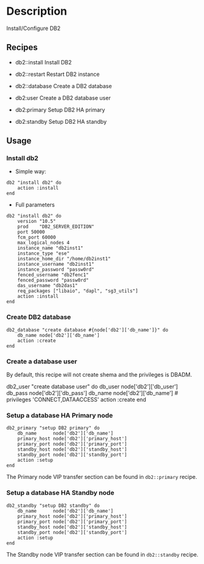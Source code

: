 # Description

Install/Configure DB2

## Recipes

* db2::install  Install DB2

* db2::restart  Restart DB2 instance

* db2::database Create a DB2 database

* db2:user Create a DB2 database user

* db2:primary Setup DB2 HA primary

* db2:standby Setup DB2 HA standby

## Usage

### Install db2

* Simple way:

```
db2 "install db2" do
    action :install
end

```

* Full parameters

```
db2 "install db2" do
    version "10.5"
    prod    "DB2_SERVER_EDITION"
    port 50000
    fcm_port 60000
    max_logical_nodes 4
    instance_name "db2inst1"
    instance_type "ese"
    instance_home_dir "/home/db2inst1"
    instance_username "db2inst1"
    instance_password "passw0rd"
    fenced_username "db2fenc1"
    fenced_password "passw0rd"
    das_username "db2das1"
    req_packages ["libaio", "dapl", "sg3_utils"]
    action :install
end
```

### Create DB2 database

```
db2_database "create database #{node['db2']['db_name']}" do
    db_name node['db2']['db_name']
    action :create
end
```

### Create a database user

By default, this recipe will not create shema and the privileges is DBADM.

db2_user "create database user" do
    db_user     node['db2']['db_user']
    db_pass     node['db2']['db_pass']
    db_name     node['db2']['db_name']
    # privileges  'CONNECT,DATAACCESS'
    action :create
end

### Setup a database HA Primary node

```
db2_primary "setup DB2 primary" do
    db_name      node['db2']['db_name']
    primary_host node['db2']['primary_host']
    primary_port node['db2']['primary_port']
    standby_host node['db2']['standby_host']
    standby_port node['db2']['standby_port']
    action :setup
end
```

The Primary node VIP transfer section can be found in `db2::primary` recipe.

### Setup a database HA Standby node

```
db2_standby "setup DB2 standby" do
    db_name      node['db2']['db_name']
    primary_host node['db2']['primary_host']
    primary_port node['db2']['primary_port']
    standby_host node['db2']['standby_host']
    standby_port node['db2']['standby_port']
    action :setup
end
```

The Standby node VIP transfer section can be found in `db2::standby` recipe.
